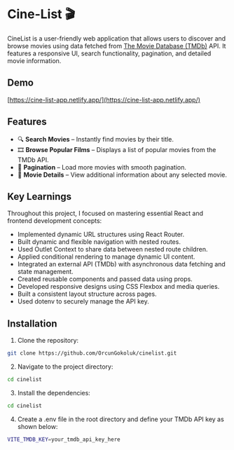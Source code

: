 # Cine-List 🎬

CineList is a user-friendly web application that allows users to discover and browse movies using data fetched from [The Movie Database (TMDb)](https://www.themoviedb.org/) API. It features a responsive UI, search functionality, pagination, and detailed movie information.

## Demo

[https://cine-list-app.netlify.app/](https://cine-list-app.netlify.app/)

## Features

- 🔍 **Search Movies** – Instantly find movies by their title.
- 🎞️ **Browse Popular Films** – Displays a list of popular movies from the TMDb API.
- 📄 **Pagination** – Load more movies with smooth pagination.
- 📘 **Movie Details** – View additional information about any selected movie.

## Key Learnings

Throughout this project, I focused on mastering essential React and frontend development concepts:

- Implemented dynamic URL structures using React Router.
- Built dynamic and flexible navigation with nested routes.
- Used Outlet Context to share data between nested route children.
- Applied conditional rendering to manage dynamic UI content.
- Integrated an external API (TMDb) with asynchronous data fetching and state management.
- Created reusable components and passed data using props.
- Developed responsive designs using CSS Flexbox and media queries.
- Built a consistent layout structure across pages.
- Used dotenv to securely manage the API key.

## Installation

1. Clone the repository:

```bash
git clone https://github.com/OrcunGokoluk/cinelist.git
```

2. Navigate to the project directory:

```bash
cd cinelist
```

3. Install the dependencies:

```bash
cd cinelist
```

4. Create a .env file in the root directory and define your TMDb API key as shown below:

```bash
VITE_TMDB_KEY=your_tmdb_api_key_here
```
